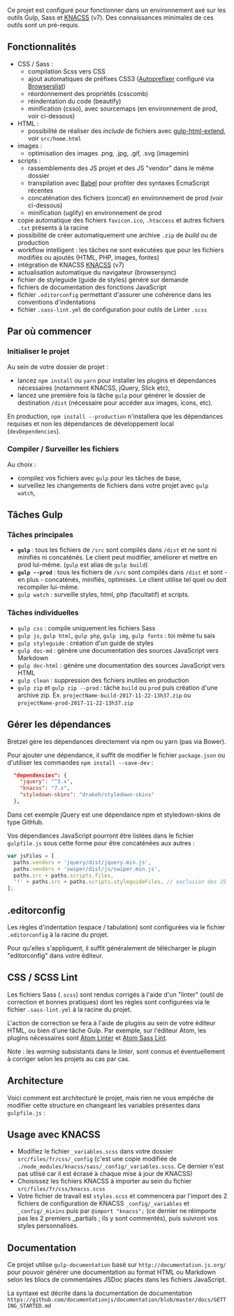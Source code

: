 Ce projet est configuré pour fonctionner dans un environnement axé sur les outils Gulp, Sass et [KNACSS](http://knacss.com) (v7). Des connaissances minimales de ces outils sont un pré-requis.

## Fonctionnalités

- CSS / Sass :
  - compilation Scss vers CSS
  - ajout automatiques de préfixes CSS3 ([Autoprefixer](https://github.com/postcss/autoprefixer) configuré via [Browserslist](https://github.com/ai/browserslist))
  - réordonnement des propriétés (csscomb)
  - réindentation du code (beautify)
  - minification (csso), avec sourcemaps (en environnement de prod, voir ci-dessous)
- HTML :
  - possibilité de réaliser des *include* de fichiers avec [gulp-html-extend](https://github.com/FrankFang/gulp-html-extend/), voir `src/home.html`
- images :
  - optimisation des images .png, .jpg, .gif, .svg (imagemin)
- scripts :
  - rassemblements des JS projet et des JS "vendor" dans le même dossier
  - transpilation avec [Babel](https://babeljs.io/) pour profiter des syntaxes EcmaScript récentes
  - concaténation des fichiers (concat) en environnement de prod (voir ci-dessous)
  - minification (uglify) en environnement de prod
- copie automatique des fichiers `favicon.ico`, `.htaccess` et autres fichiers `.txt` présents à la racine
- possibilité de créer automatiquement une archive `.zip` de *build* ou de production
- workflow intelligent : les tâches ne sont exécutées que pour les fichiers modifiés ou ajoutés (HTML, PHP, images, fontes)
- intégration de KNACSS [KNACSS](http://knacss.com) (v7)
- actualisation automatique du navigateur (browsersync)
- fichier de styleguide (guide de styles) généré sur demande
- fichiers de documentation des fonctions JavaScript
- fichier `.editorconfig` permettant d'assurer une cohérence dans les conventions d'indentations
- fichier `.sass-lint.yml` de configuration pour outils de Linter `.scss`

## Par où commencer

### Initialiser le projet

Au sein de votre dossier de projet :

- lancez `npm install` ou `yarn` pour installer les plugins et dépendances nécessaires (notamment KNACSS, jQuery, Slick etc),
- lancez une première fois la tâche `gulp` pour générer le dossier de destination `/dist` (nécessaire pour accéder aux images, icons, etc).

En production, `npm install --production` n'installera que les dépendances requises et non les dépendances de développement local (`devDependencies`).

### Compiler / Surveiller les fichiers

Au choix :

- compilez vos fichiers avec `gulp` pour les tâches de base,
- surveillez les changements de fichiers dans votre projet avec `gulp watch`,

## Tâches Gulp

### Tâches principales

- **`gulp`** : tous les fichiers de `/src` sont compilés dans `/dist` et ne sont ni minifiés ni concaténés. Le client peut modifier, améliorer et mettre en prod lui-même. (`gulp` est alias de `gulp build`)
- **`gulp --prod`** : tous les fichiers de `/src` sont compilés dans `/dist` et sont - en plus - concaténés, minifiés, optimisés. Le client utilise tel quel ou doit recompiler lui-même.
- `gulp watch` : surveille styles, html, php (facultatif) et scripts.

### Tâches individuelles

- `gulp css` : compile uniquement les fichiers Sass
- `gulp js`, `gulp html`, `gulp php`, `gulp img`, `gulp fonts` : toi même tu sais
- `gulp styleguide` : création d'un guide de styles
- `gulp doc-md` : génère une documentation des sources JavaScript vers Markdown
- `gulp doc-html` : génère une documentation des sources JavaScript vers HTML
- `gulp clean` : suppression des fichiers inutiles en production
- `gulp zip` et `gulp zip --prod` : tâche `build` ou `prod` puis création d'une archive zip. Ex. `projectName-build-2017-11-22-13h37.zip` ou `projectName-prod-2017-11-22-13h37.zip`

## Gérer les dépendances

Bretzel gère les dépendances directement via npm ou yarn (pas via Bower).

Pour ajouter une dépendance, il suffit de modifier le fichier `package.json` ou d'utiliser les commandes `npm install --save-dev` :

```json
  "dependencies": {
    "jquery": "^3.x",
    "knacss": "7.x",
    "styledown-skins": "drakeh/styledown-skins"
  },
```

Dans cet exemple jQuery est une dépendance npm et styledown-skins de type GitHub.

Vos dépendances JavaScript pourront être listées dans le fichier `gulpfile.js` sous cette forme pour être concaténées aux autres :

```javascript
var jsFiles = [
  paths.vendors + 'jquery/dist/jquery.min.js',
  paths.vendors + 'swiper/dist/js/swiper.min.js',
  paths.src + paths.scripts.files,
  '!' + paths.src + paths.scripts.styleguideFiles, // exclusion des JS spécifiques au styleguide de la liste construite précédemment
];
```

## .editorconfig

Les  règles d'indentation (espace / tabulation) sont configurées via le fichier `.editorconfig` à la racine du projet.

Pour qu'elles s'appliquent, il suffit généralement de télécharger le plugin "editorconfig" dans votre éditeur.

## CSS / SCSS Lint

Les fichiers Sass (`.scss`) sont rendus corrigés à l'aide d'un "linter" (outil de correction  et bonnes pratiques) dont les règles sont configurées via le fichier `.sass-lint.yml` à la racine du projet.

L'action de correction se fera à l'aide de plugins au sein de votre éditeur HTML, ou bien d'une tâche Gulp. Par exemple, sur l'éditeur Atom, les plugins nécessaires sont [Atom Linter](https://atom.io/packages/linter) et  [Atom Sass Lint](https://atom.io/packages/linter-sass-lint).

Note : les  _warning_ subsistants dans le *linter*, sont connus et éventuellement à corriger selon les projets au cas par cas.

## Architecture

Voici comment est architecturé le projet, mais rien ne vous empêche de modifier cette structure en changeant les variables présentes dans `gulpfile.js` :

<!-- ![Structure-type de l'arborescence des fichiers de bretzel](https://raw.githubusercontent.com/alsacreations/bretzel/master/src/assets/images/architecture.png) -->

## Usage avec KNACSS

- Modifiez le fichier `_variables.scss` dans votre dossier `src/files/fr/css/_config` (c'est une copie modifiée de `./node_modules/knacss/sass/_config/_variables.scss`. Ce dernier n'est pas utlisé car il est écrasé à chaque mise à jour de KNACSS)
- Choisissez les fichiers KNACSS à importer au sein du fichier `src/files/fr/css/knacss.scss`
- Votre fichier de travail est `styles.scss` et commencera par l'import des 2 fichiers de configuration de KNACSS `_config/_variables` et `_config/_mixins` puis par `@import "knacss";` (ce dernier ne réimporte pas les 2 premiers _partials ; ils y sont commentés), puis suivront vos styles personnalisés.

## Documentation

Ce projet utilise `gulp-documentation` basé sur `http://documentation.js.org/` pour pouvoir générer une documentation au format HTML ou Markdown selon les blocs de commentaires JSDoc placés dans les fichiers JavaScript.

La syntaxe est décrite dans la documentation de documentation `https://github.com/documentationjs/documentation/blob/master/docs/GETTING_STARTED.md`